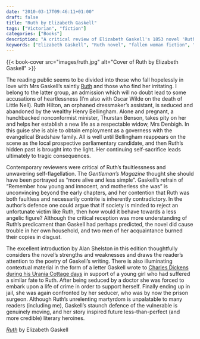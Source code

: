 ```yaml
---
date: "2010-03-17T09:46:11+01:00"
draft: false
title: "Ruth by Elizabeth Gaskell"
tags: ["Victorian", "fiction"]
categories: ["Books"]
description: "A critical review of Elizabeth Gaskell's 1853 novel 'Ruth,' examining the story of a 'fallen woman' redeemed through self-sacrifice. Explore why some readers find Ruth's saintly perfection irritating despite Gaskell's noble defense of vulnerable women."
keywords: ["Elizabeth Gaskell", "Ruth novel", "fallen woman fiction", "Victorian morality", "social problem novel", "Victorian controversy", "Victorian women"]
---
```


{{< book-cover src="images/ruth.jpg" alt="Cover of Ruth by Elizabeth Gaskell" >}}

The reading public seems to be divided into those who fall hopelessly in love with Mrs Gaskell’s saintly [Ruth](https://uk.bookshop.org/a/2760/9780199581955) and those who find her irritating. I belong to the latter group, an admission which will no doubt lead to some accusations of heartlessness (I’m also with Oscar Wilde on the death of Little Nell).  Ruth Hilton, an orphaned dressmaker’s assistant, is seduced and abandoned by the wealthy Henry Bellingham. Alone and pregnant, a hunchbacked nonconformist minister, Thurstan Benson, takes pity on her and helps her establish a new life as a respectable widow, Mrs Denbigh. In this guise she is able to obtain employment as a governess with the evangelical Bradshaw family. All is well until Bellingham reappears on the scene as the local prospective parliamentary candidate, and then Ruth’s hidden past is brought into the light. Her continuing self-sacrifice leads ultimately to tragic consequences.

Contemporary reviewers were critical of Ruth’s faultlessness and unwavering self-flagellation. The _Gentleman’s Magazine_ thought she should have been portrayed as “more alive and less simple”. Gaskell’s refrain of “Remember how young and innocent, and motherless she was” is unconvincing beyond the early chapters, and her contention that Ruth was both faultless and necessarily contrite is inherently contradictory. In the author’s defence one could argue that if society is minded to reject an unfortunate victim like Ruth, then how would it behave towards a less angelic figure? Although the critical reception was more understanding of Ruth’s predicament than Gaskell had perhaps predicted, the novel did cause trouble in her own household, and two men of her acquaintance burned their copies in disgust.

The excellent introduction by Alan Shelston in this edition thoughtfully considers the novel’s strengths and weaknesses and draws the reader’s attention to the poetry of Gaskell’s writing. There is also illuminating contextual material in the form of a letter Gaskell wrote to [Charles Dickens during his Urania Cottage days](/posts/charles-dickens-and-the-house-of-fallen-women/) in support of a young girl who had suffered a similar fate to Ruth. After being seduced by a doctor she was forced to embark upon a life of crime in order to support herself.  Finally ending up in jail, she was again confronted by her seducer, who was by now the prison surgeon. Although Ruth’s unrelenting martyrdom is unpalatable to many readers (including me), Gaskell’s staunch defence of the vulnerable is genuinely moving, and her story inspired future less-than-perfect (and more credible) literary heroines.

[_Ruth_](https://uk.bookshop.org/a/2760/9780199581955) by Elizabeth Gaskell